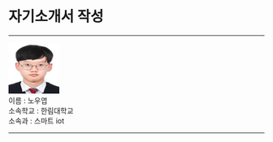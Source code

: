 # 자기소개서 작성 
***   
<img src = "No.jfif" width = 100 height = 100></img>   
이름 : 노우엽   
소속학교 : 한림대학교   
소속과 : 스마트 iot   
***
